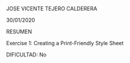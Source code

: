 JOSE VICENTE TEJERO CALDERERA	

30/01/2020

RESUMEN

Exercise 1: Creating a Print-Friendly Style Sheet

DIFICULTAD: No